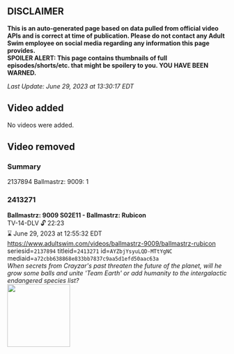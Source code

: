 ## DISCLAIMER
**This is an auto-generated page based on data pulled from official video APIs and is correct at time of publication. Please do not contact any Adult Swim employee on social media regarding any information this page provides.**  
**SPOILER ALERT: This page contains thumbnails of full episodes/shorts/etc. that might be spoilery to you. YOU HAVE BEEN WARNED.**  

_Last Update: June 29, 2023 at 13:30:17 EDT_
## Video added
No videos were added.  
## Video removed
### Summary
2137894 Ballmastrz: 9009: 1  
### 2413271
**Ballmastrz: 9009 S02E11 - Ballmastrz: Rubicon**  
TV-14-DLV 🔓 22:23  
⌛ June 29, 2023 at 12:55:32 EDT  
https://www.adultswim.com/videos/ballmastrz-9009/ballmastrz-rubicon  
seriesid=`2137894` titleid=`2413271` id=`AYZbjYsyuLQD-MTtYgNC` mediaid=`a72cbb638868e833bb7837c9aa5d1efd50aac63a`  
_When secrets from Crayzar's past threaten the future of the planet, will he grow some balls and unite 'Team Earth' or add humanity to the intergalactic endangered species list?_  
<a href="https://media.cdn.adultswim.com/uploads/20230301/thumbnails/2_23311756524-Rubicontiny.png"><img src="https://media.cdn.adultswim.com/uploads/20230301/thumbnails/2_23311756524-Rubicontiny.png" height="144px" /></a>
